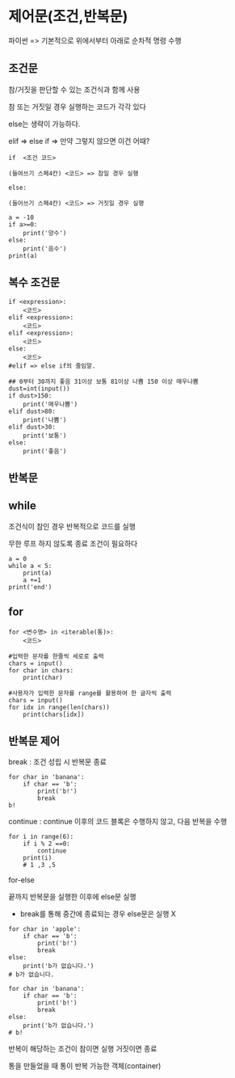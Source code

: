 # 제어문(조건,반복문)

파이썬 => 기본적으로 위에서부터 아래로 순차적 명령 수행

## 조건문

참/거짓을 판단할 수 있는 조건식과 함께 사용

참 또는 거짓일 경우 실행하는 코드가 각각 있다

else는 생략이 가능하다.

elif => else if =>  만약 그렇지 않으면 이건 어때?

```
if  <조건 코드>

(들여쓰기 스페4칸) <코드> => 참일 경우 실행

else:

(들어쓰기 스페4칸) <코드> => 거짓일 경우 실행
```

```
a = -10
if a>=0:
	print('양수')
else:
    print('음수')
print(a)
```

## 복수 조건문

```
if <expression>:
	<코드>
elif <expression>:
	<코드>
elif <expression>:
	<코드>
else:
	<코드>
#elif => else if의 줄임말.
```

```
## 0부터 30까지 좋음 31이상 보통 81이상 나쁨 150 이상 매우나쁨
dust=int(input())
if dust>150:
    print('매우나쁨')
elif dust>80:
    print('나쁨')
elif dust>30:
    print('보통')
else:
    print('좋음')
```

## 반복문 

## while

조건식이 참인 경우 반복적으로 코드를 실행

무한 루프 하지 않도록 종료 조건이 필요하다

```
a = 0
while a < 5:
	print(a)
	a +=1
print('end')
```

## for

```
for <변수명> in <iterable(통)>:
	<코드>
```

```
#입력한 문자를 한줄씩 세로로 출력
chars = input()
for char in chars:
    print(char)
```

```
#사용자가 입력한 문자를 range를 활용하여 한 글자씩 출력
chars = input()
for idx in range(len(chars))
	print(chars[idx])
```



## 반복문 제어

break : 조건 성립 시 반복문 종료

```
for char in 'banana':
	if char == 'b':
		print('b!')
		break
b!
```

continue : continue 이후의 코드 블록은 수행하지 않고, 다음 반복을 수행

```
for i in range(6):
    if i % 2 ==0:
        continue
    print(i)
    # 1 ,3 ,5
```

for-else 

끝까지 반복문을 실행한 이후에 else문 실행

* break를 통해 중간에 종료되는 경우 else문은 실행 X

```
for char in 'apple':
	if char == 'b':
		print('b!')
		break
else:
	print('b가 없습니다.')
# b가 없습니다.
```

```
for char in 'banana':
	if char == 'b':
		print('b!')
		break
else:
	print('b가 없습니다.')
# b!
```

반복이 해당하는 조건이 참이면 실행 거짓이면 종료

통을 만들었을 때 통이 반복 가능한 객체(container)